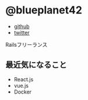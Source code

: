 # @blueplanet42

- [github](https://github.com/blueplanet)
- [twitter](https://twitter.com/blueplanet42)

Railsフリーランス

## 最近気になること

- React.js
- vue.js 
- Docker
